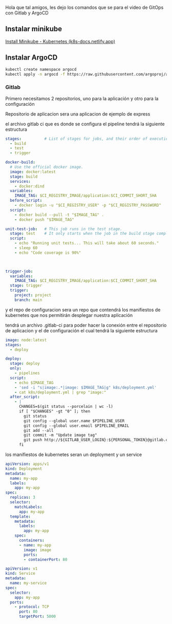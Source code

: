 Hola que tal amigos, les dejo los comandos que se para el video de GitOps con Gitlab y ArgoCD

## Instalar minikube

[Install Minikube - Kubernetes (k8s-docs.netlify.app)](https://k8s-docs.netlify.app/en/docs/tasks/tools/install-minikube/)

## Instalar ArgoCD

```bash
kubectl create namespace argocd
kubectl apply -n argocd -f https://raw.githubusercontent.com/argoproj/argo-cd/stable/manifests/install.yaml
```

### Gitlab

Primero necesitamos 2 repositorios, uno para la aplicación y otro para la configuración

Repositorio de aplicacion sera una aplicacion de ejemplo de express

el archivo gitlab ci que es donde se configura el pipeline tendrá la siguiente estructura

```yaml
stages:          # List of stages for jobs, and their order of execution
  - build
  - test
  - trigger

docker-build:
  # Use the official docker image.
  image: docker:latest
  stage: build
  services:
    - docker:dind
  variables:
    IMAGE_TAG: $CI_REGISTRY_IMAGE/application:$CI_COMMIT_SHORT_SHA
  before_script:
    - docker login -u "$CI_REGISTRY_USER" -p "$CI_REGISTRY_PASSWORD"
  script:
    - docker build --pull -t "$IMAGE_TAG" .
    - docker push "$IMAGE_TAG"

unit-test-job:   # This job runs in the test stage.
  stage: test    # It only starts when the job in the build stage completes successfully.
  script:
    - echo "Running unit tests... This will take about 60 seconds."
    - sleep 60
    - echo "Code coverage is 90%"

    

trigger-job:
  variables:
    IMAGE_TAG: $CI_REGISTRY_IMAGE/application:$CI_COMMIT_SHORT_SHA
  stage: trigger
  trigger:
    project: project
    branch: main
```

y el repo de configuracion sera un repo que contendrá los manifiestos de kubernetes que nos permitirán desplegar nuestra aplicación

tendrá un archivo .gitlab-ci para poder hacer la conexión entre el repositorio de aplicacion y el de configuración el cual tendrá la siguiente estructura

```yaml
image: node:latest
stages:
  - deploy

deploy:
  stage: deploy
  only:
    - pipelines
  script:
    - echo $IMAGE_TAG
    - 'sed -i "s|image:.*|image: $IMAGE_TAG|g" k8s/deployment.yml'
    - cat k8s/deployment.yml | grep "image:"
  after_script:
    - |
      CHANGES=$(git status --porcelain | wc -l)
      if [ "$CHANGES" -gt "0" ]; then
        git status
        git config --global user.name $PIPELINE_USER
        git config --global user.email $PIPELINE_EMAIL
        git add --all
        git commit -m "Update image tag"
        git push http://${GITLAB_USER_LOGIN}:${PERSONAL_TOKEN}@gitlab.com/${CI_PROJECT_PATH}.git HEAD:main -o ci.skip
      fi
```

los manifiestos de kubernetes seran un deployment y un service

```yaml
apiVersion: apps/v1
kind: Deployment
metadata:
  name: my-app
  labels:
    app: my-app
spec:
  replicas: 3
  selector:
    matchLabels:
      app: my-app
  template:
    metadata:
      labels:
        app: my-app
    spec:
      containers:
      - name: my-app
        image: image
        ports:
        - containerPort: 80
```

```yaml
apiVersion: v1
kind: Service
metadata:
  name: my-service
spec:
  selector:
    app: my-app
  ports:
    - protocol: TCP
      port: 80
      targetPort: 5000
```
